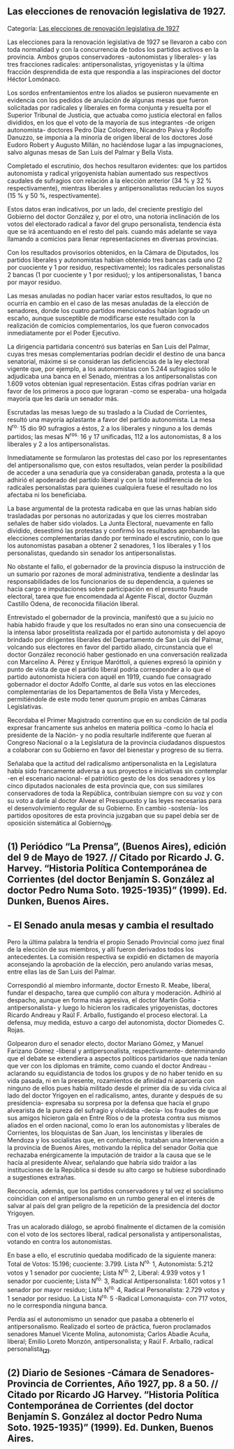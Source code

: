 ## Las elecciones de renovación legislativa de 1927.

Categoría: [Las elecciones de renovación legislativa de 1927](http://descubrircorrientes.com.ar/2012/index.php/3904-corrientes-en-la-familia-argentina-1870-a-la-actualidad/de-juan-ramon-vidal-a-benjamin-solano-gonzalez-1909-1929/gobierno-de-benjamin-solano-gonzalez/la-ruptura-del-pacto-en-1927/las-elecciones-de-renovacion-legislativa-de-1927)

Las elecciones para la renovación legislativa de 1927 se llevaron a cabo con toda normalidad y con la concurrencia de todos los partidos activos en la provincia. Ambos grupos conservadores -autonomistas y liberales- y las tres fracciones radicales: antipersonalistas, yrigoyenistas y la última fracción desprendida de esta que respondía a las inspiraciones del doctor Héctor Lomónaco.

Los sordos enfrentamientos entre los aliados se pusieron nuevamente en evidencia con los pedidos de anulación de algunas mesas que fueron solicitadas por radicales y liberales en forma conjunta y resuelta por el Superior Tribunal de Justicia, que actuaba como justicia electoral en fallos divididos, en los que el voto de la mayoría de sus integrantes -de origen autonomista- doctores Pedro Díaz Colodrero, Nicandro Paiva y Rodolfo Danuzzo, se imponia a la minoría de origen liberal de los doctores José Eudoro Robert y Augusto Millán, no haciéndose lugar a las impugnaciones, salvo algunas mesas de San Luis del Palmar y Bella Vista.

Completado el escrutinio, dos hechos resultaron evidentes: que los partidos autonomista y radical yrigoyenista habían aumentado sus respectivos caudales de sufragios con relación a la elección anterior (34 % y 32 % respectivamente), mientras liberales y antipersonalistas reducían los suyos (15 % y 50 %, respectivamente).

Estos datos eran indicativos, por un lado, del creciente prestigio del Gobierno del doctor González y, por el otro, una notoria inclinación de los votos del electorado radical a favor del grupo personalista, tendencia ésta que se irá acentuando en el resto del país. cuando más adelante se vaya llamando a comicios para llenar representaciones en diversas provincias.

Con los resultados provisorios obtenidos, en la Cámara de Diputados, los partidos liberales y autonomistas habían obtenido tres bancas cada uno (2 por cuociente y 1 por residuo, respectivamente); los radicales personalistas 2 bancas (1 por cuociente y 1 por residuo); y los antipersonalistas, 1 banca por mayor residuo.

Las mesas anuladas no podían hacer variar estos resultados, lo que no ocurría en cambio en el caso de las mesas anuladas de la elección de senadores, donde los cuatro partidos mencionados habían logrado un escaño, aunque susceptible de modificarse este resultado con la realización de comicios complementarios, los que fueron convocados inmediatamente por el Poder Ejecutivo.

La dirigencia partidaria concentró sus baterías en San Luis del Palmar, cuyas tres mesas complementarias podrían decidir el destino de una banca senatorial, máxime si se consideran las deficiencias de la ley electoral vigente que, por ejemplo, a los autonomistas con 5.244 sufragios sólo le adjudicaba una banca en el Senado, mientras a los antipersonalistas con 1.609 votos obtenían igual representación. Estas cifras podrían variar en favor de los primeros a poco que lograran -como se esperaba- una holgada mayoría que les daría un senador más.

Escrutadas las mesas luego de su traslado a la Ciudad de Corrientes, resultó una mayoría aplastante a favor del partido autonomista. La mesa N<sup>ro.</sup> 15 dio 90 sufragios a éstos, 2 a los liberales y ninguno a los demás partidos; las mesas N<sup>ros.</sup> 16 y 17 unificadas, 112 a los autonomistas, 8 a los liberales y 2 a los antipersonalistas.

Inmediatamente se formularon las protestas del caso por los representantes del antipersonalismo que, con estos resultados, veían perder la posibilidad de acceder a una senaduría que ya consideraban ganada, protesta a la que adhirió el apoderado del partido liberal y con la total indiferencia de los radicales personalistas para quienes cualquiera fuese el resultado no los afectaba ni los beneficiaba.

La base argumental de la protesta radicaba en que las urnas habían sido trasladadas por personas no autorizadas y que los cierres mostraban señales de haber sido violados. La Junta Electoral, nuevamente en fallo dividido, desestimó las protestas y confirmó los resultados aprobando las elecciones complementarias dando por terminado el escrutinio, con lo que los autonomistas pasaban a obtener 2 senadores, 1 los liberales y 1 los personalistas, quedando sin senador los antipersonalistas.

No obstante el fallo, el gobernador de la provincia dispuso la instrucción de un sumario por razones de moral administrativa, tendiente a deslindar las responsabilidades de los funcionarios de su dependencia, a quienes se hacía cargo e imputaciones sobre participación en el presunto fraude electoral, tarea que fue encomendada al Agente Fiscal, doctor Guzmán Castillo Odena, de reconocida filiación liberal.

Entrevistado el gobernador de la provincia, manifestó que a su juicio no había habido fraude y que los resultados no eran sino una consecuencia de la intensa labor proselitista realizada por el partido autonomista y del apoyo brindado por dirigentes liberales del Departamento de San Luis del Palmar, volcando sus electores en favor del partido aliado, circunstancia que el doctor González reconoció haber gestionado en una conversación realizada con Marcelino A. Pérez y Enrique Maróttoli, a quienes expresó la opinión y punto de vista de que el partido liberal podría corresponder a lo que el partido autonomista hiciera con aquél en 1919, cuando fue consagrado gobernador el doctor Adolfo Contte, al darle sus votos en las elecciones complementarias de los Departamentos de Bella Vista y Mercedes, permitiéndole de este modo tener quorum propio en ambas Cámaras Legislativas.

Recordaba el Primer Magistrado correntino que en su condición de tal podía expresar francamente sus anhelos en materia política -como lo hacía el presidente de la Nación- y no podía resultarle indiferente que fueran al Congreso Nacional o a la Legislatura de la provincia ciudadanos dispuestos a colaborar con su Gobierno en favor del bienestar y progreso de su tierra.

Señalaba que la actitud del radicalismo antipersonalista en la Legislatura había sido francamente adversa a sus proyectos e iniciativas sin contemplar -en el escenario nacional- el patriótico gesto de los dos senadores y los cinco diputados nacionales de esta provincia que, con sus similares conservadores de toda la República, contribuían siempre con su voz y con su voto a darle al doctor Alvear el Presupuesto y las leyes necesarias para el desenvolvimiento regular de su Gobierno. En cambio -sostenía- los partidos opositores de esta provincia juzgaban que su papel debía ser de oposición sistemática al Gobierno<sub><strong>(1)</strong></sub>.

## **(1)** Periódico “La Prensa”, (Buenos Aires), edición del 9 de Mayo de 1927. // Citado por Ricardo J. G. Harvey. “Historia Política Contemporánea de Corrientes (del doctor Benjamín S. González al doctor Pedro Numa Soto. 1925-1935)” (1999). Ed. Dunken, Buenos Aires.

## **\- El Senado anula mesas y cambia el resultado**

Pero la última palabra la tendría el propio Senado Provincial como juez final de la elección de sus miembros, y allí fueron derivados todos los antecedentes. La comisión respectiva se expidió en dictamen de mayoría aconsejando la aprobación de la elección, pero anulando varias mesas, entre ellas las de San Luis del Palmar.

Correspondió al miembro informante, doctor Ernesto R. Meabe, liberal, fundar el despacho, tarea que cumplió con altura y moderación. Adhirió al despacho, aunque en forma más agresiva, el doctor Martín Goitia -antipersonalista- y luego lo hicieron los radicales yrigoyenistas, doctores Ricardo Andreau y Raúl F. Arballo, fustigando el proceso electoral. La defensa, muy medida, estuvo a cargo del autonomista, doctor Diomedes C. Rojas.

Golpearon duro el senador electo, doctor Mariano Gómez, y Manuel Farizano Gómez -liberal y antipersonalista, respectivamente- determinando que el debate se extendiera a aspectos políticos partidarios que nada tenían que ver con los diplomas en trámite, como cuando el doctor Andreau -aclarando su equidistancia de todos los grupos y de no haber tenido en su vida pasada, ni en la presente, rozamientos de afinidad ni aparcería con ninguno de ellos pues había militado desde el primer día de su vida cívica al lado del doctor Yrigoyen en el radicalismo, antes, durante y después de su presidencia- expresaba su sorpresa por la defensa que hacía el grupo alvearista de la pureza del sufragio y olvidaba -decía- los fraudes de que sus amigos hicieron gala en Entre Ríos o de la protesta contra sus mismos aliados en el orden nacional, como lo eran los autonomistas y liberales de Corrientes, los bloquistas de San Juan, los lencinistas y liberales de Mendoza y los socialistas que, en contubernio, trataban una Intervención a la provincia de Buenos Aires, motivando la réplica del senador Goitia que rechazaba enérgicamente la imputación de traidor a la causa que se le hacía al presidente Alvear, señalando que habría sido traidor a las instituciones de la República si desde su alto cargo se hubiese subordinado a sugestiones extrañas.

Reconocía, además, que los partidos conservadores y tal vez el socialismo coincidían con el antipersonalismo en un rumbo general en el interés de salvar al país del gran peligro de la repetición de la presidencia del doctor Yrigoyen.

Tras un acalorado diálogo, se aprobó finalmente el dictamen de la comisión con el voto de los sectores liberal, radical personalista y antipersonalistas, votando en contra los autonomistas.

En base a ello, el escrutinio quedaba modificado de la siguiente manera: Total de Votos: 15.196; cuociente: 3.799. Lista N<sup>ro.</sup> 1, Autonomista: 5.212 votos y 1 senador por cuociente; Lista N<sup>ro.</sup> 2, Liberal: 4.939 votos y 1 senador por cuociente; Lista N<sup>ro.</sup> 3, Radical Antipersonalista: 1.601 votos y 1 senador por mayor residuo; Lista N<sup>ro.</sup> 4, Radical Personalista: 2.729 votos y 1 senador por residuo. La Lista N<sup>ro.</sup> 5 -Radical Lomonaquista- con 717 votos, no le correspondía ninguna banca.

Perdía así el autonomismo un senador que pasaba a obtenerlo el antipersonalismo. Realizado el sorteo de práctica, fueron proclamados senadores Manuel Vicente Molina, autonomista; Carlos Abadie Acuña, liberal; Emilio Loreto Monzón, antipersonalista; y Raúl F. Arballo, radical personalista<sub><strong>(2)</strong></sub>.

## **(2)** Diario de Sesiones -Cámara de Senadores- Provincia de Corrientes, Año 1927, pp. 8 a 50. // Citado por Ricardo JG Harvey. “Historia Política Contemporánea de Corrientes (del doctor Benjamín S. González al doctor Pedro Numa Soto. 1925-1935)” (1999). Ed. Dunken, Buenos Aires.